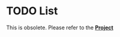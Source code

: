 ﻿# TODO List
This is obsolete. Please refer to the [**Project**](https://github.com/users/Koenari/projects/3)